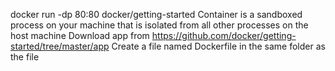 docker run -dp 80:80 docker/getting-started
Container is a sandboxed process on your machine that is isolated from all other processes on the host machine
Download app from https://github.com/docker/getting-started/tree/master/app
Create a file named Dockerfile in the same folder as the file
